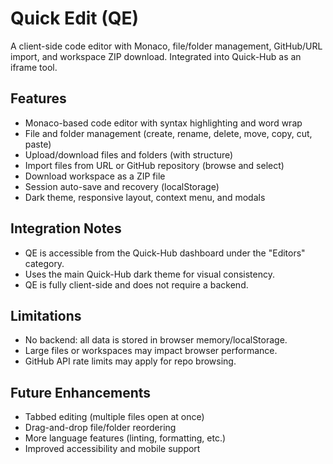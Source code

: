 # Quick Edit (QE)

A client-side code editor with Monaco, file/folder management, GitHub/URL import, and workspace ZIP download. Integrated into Quick-Hub as an iframe tool.

## Features
- Monaco-based code editor with syntax highlighting and word wrap
- File and folder management (create, rename, delete, move, copy, cut, paste)
- Upload/download files and folders (with structure)
- Import files from URL or GitHub repository (browse and select)
- Download workspace as a ZIP file
- Session auto-save and recovery (localStorage)
- Dark theme, responsive layout, context menu, and modals

## Integration Notes
- QE is accessible from the Quick-Hub dashboard under the "Editors" category.
- Uses the main Quick-Hub dark theme for visual consistency.
- QE is fully client-side and does not require a backend.

## Limitations
- No backend: all data is stored in browser memory/localStorage.
- Large files or workspaces may impact browser performance.
- GitHub API rate limits may apply for repo browsing.

## Future Enhancements
- Tabbed editing (multiple files open at once)
- Drag-and-drop file/folder reordering
- More language features (linting, formatting, etc.)
- Improved accessibility and mobile support
